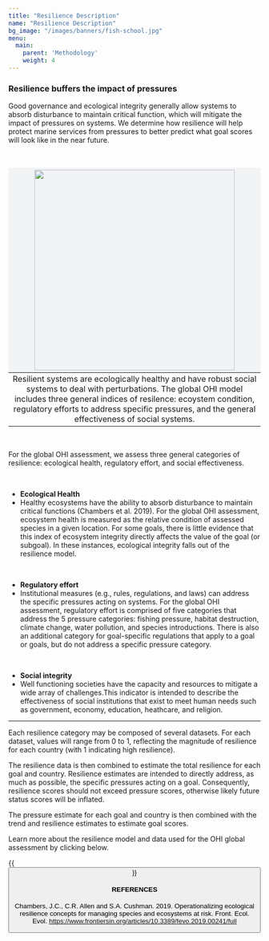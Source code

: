 ```yaml
---
title: "Resilience Description"
name: "Resilience Description"
bg_image: "/images/banners/fish-school.jpg"
menu:
  main:
    parent: 'Methodology'
    weight: 4
---
```


### Resilience buffers the impact of pressures

Good governance and ecological integrity generally allow systems to absorb disturbance to maintain critical function, which will mitigate the impact of pressures on systems. We determine how resilience will help protect marine services from pressures to better predict what goal scores will look like in the near future.  

<br>


<style>
table th {
background-color: #f1f3f5;
border: none;
}
</style>


| <img src="https://user-images.githubusercontent.com/5685517/144619094-965f3546-d36a-40d5-8f89-07cadffed41e.png" height="400">|
|:--:|
| Resilient systems are ecologically healthy and have robust social systems to deal with perturbations. The global OHI model includes three general indices of resilence: ecoystem condition, regulatory efforts to address specific pressures, and the general effectiveness of social systems. |


<br>


For the global OHI assessment, we assess three general categories of resilience: ecological health, regulatory effort, and social effectiveness. 

<br>

* **Ecological Health**
* Healthy ecosystems have the ability to absorb disturbance to maintain critical functions (Chambers et al. 2019). For the global OHI assessment, ecosystem health is measured as the relative condition of assessed species in a given location. For some goals, there is little evidence that this index of ecosystem integrity directly affects the value of the goal (or subgoal). In these instances, ecological integrity falls out of the resilience model.

<br>

* **Regulatory effort**
* Institutional measures (e.g., rules, regulations, and laws) can address the specific pressures acting on systems. For the global OHI assessment, regulatory effort is comprised of five categories that address the 5 pressure categories: fishing pressure, habitat destruction, climate change, water pollution, and species introductions. There is also an additional category for goal-specific regulations that apply to a goal or goals, but do not address a specific pressure category.  

<br>

* **Social integrity**
* Well functioning societies have the capacity and resources to mitigate a wide array of challenges.This indicator is intended to describe the effectiveness of social institutions that exist to meet human needs such as government, economy, education, heathcare, and religion.

----

Each resilience category may be composed of several datasets. For each dataset, values will range from 0 to 1, reflecting the magnitude of resilience for each country (with 1 indicating high resilience).  

The resilience data is then combined to estimate the total resilience for each goal and country. Resilience estimates are intended to directly address, as much as possible, the specific pressures acting on a goal. Consequently, resilience scores should not exceed pressure scores, otherwise likely future status scores will be inflated.

The pressure estimate for each goal and country is then combined with the trend and resilience estimates to estimate goal scores.

Learn more about the resilience model and data used for the OHI global assessment by clicking below.

{{<button text="Global Methods" link=images/htmls/Supplement.html icon="/images/misc/microscope-icon.svg">}}


#### REFERENCES
Chambers, J.C., C.R. Allen and S.A. Cushman. 2019. Operationalizing ecological resilience concepts for managing species and ecosystems at risk. Front. Ecol. Evol. https://www.frontiersin.org/articles/10.3389/fevo.2019.00241/full

